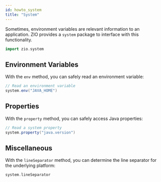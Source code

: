 ```yaml
---
id: howto_system
title: "System"
---
```


Sometimes, environment variables are relevant information to an application. ZIO provides a `system` package to interface with this functionality.

```scala mdoc:silent
import zio.system
```

## Environment Variables

With the `env` method, you can safely read an environment variable:

```scala mdoc
// Read an environment variable
system.env("JAVA_HOME")
```

## Properties

With the `property` method, you can safely access Java properties:

```scala mdoc
// Read a system property
system.property("java.version")
```

## Miscellaneous

With the `lineSeparator` method, you can determine the line separator for the underlying platform:

```scala mdoc
system.lineSeparator
```
